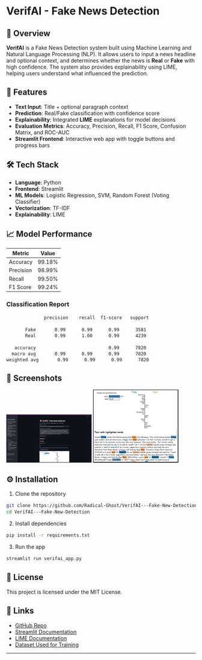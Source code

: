 # VerifAI - Fake News Detection

## 🧠 Overview

**VerifAI** is a Fake News Detection system built using Machine Learning and Natural Language Processing (NLP). It allows users to input a news headline and optional context, and determines whether the news is **Real** or **Fake** with high confidence. The system also provides explainability using LIME, helping users understand what influenced the prediction.

## 🚀 Features

-   **Text Input**: Title + optional paragraph context
-   **Prediction**: Real/Fake classification with confidence score
-   **Explainability**: Integrated **LIME** explanations for model decisions
-   **Evaluation Metrics**: Accuracy, Precision, Recall, F1 Score, Confusion Matrix, and ROC-AUC
-   **Streamlit Frontend**: Interactive web app with toggle buttons and progress bars

## 🛠️ Tech Stack

-   **Language**: Python
-   **Frontend**: Streamlit
-   **ML Models**: Logistic Regression, SVM, Random Forest (Voting Classifier)
-   **Vectorization**: TF-IDF
-   **Explainability**: LIME

## 📈 Model Performance

| Metric    | Value  |
| --------- | ------ |
| Accuracy  | 99.18% |
| Precision | 98.99% |
| Recall    | 99.50% |
| F1 Score  | 99.24% |

### Classification Report

```
              precision    recall  f1-score   support

       Fake       0.99      0.99      0.99      3581
       Real       0.99      1.00      0.99      4239

   accuracy                           0.99      7820
  macro avg       0.99      0.99      0.99      7820
weighted avg       0.99      0.99      0.99      7820
```

## 📸 Screenshots

<p float="left">
  <img src="assets/Prediction.png" width="45%" />
  <img src="assets/lime_explanition.png" width="45%" />
</p>

## ⚙️ Installation

1. Clone the repository

```bash
git clone https://github.com/Radical-Ghost/VerifAI---Fake-New-Detection
cd VerifAI---Fake-New-Detection
```

2. Install dependencies

```bash
pip install -r requirements.txt
```

3. Run the app

```bash
streamlit run verifai_app.py
```

## 📜 License

This project is licensed under the MIT License.

## 🔗 Links

-   [GitHub Repo](https://github.com/Radical-Ghost/VerifAI---Fake-New-Detection)
-   [Streamlit Documentation](https://docs.streamlit.io/)
-   [LIME Documentation](https://github.com/marcotcr/lime)
-   [Dataset Used for Training](https://www.kaggle.com/datasets/emineyetm/fake-news-detection-datasets)

---
